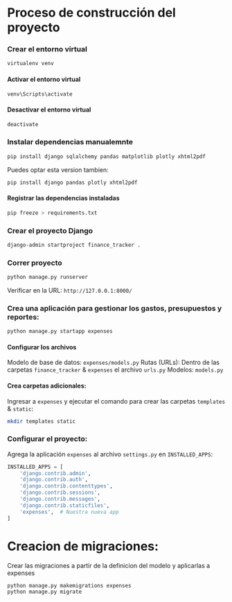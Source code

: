 #   Proceso de construcción del proyecto


###	Crear el entorno virtual
```sh
virtualenv venv
```

####	Activar el entorno virtual
```sh
venv\Scripts\activate
```

####	Desactivar el entorno virtual
```sh
deactivate
```

###	Instalar dependencias manualemnte
```sh
pip install django sqlalchemy pandas matplotlib plotly xhtml2pdf
```
Puedes optar esta version tambien:
```sh
pip install django pandas plotly xhtml2pdf
```
####	Registrar las dependencias instaladas
```sh
pip freeze > requirements.txt
```

###	Crear el proyecto Django
```sh
django-admin startproject finance_tracker .
```

###	Correr proyecto
```sh
python manage.py runserver
```

Verificar en la URL: `http://127.0.0.1:8000/`


###	Crea una aplicación para gestionar los gastos, presupuestos y reportes:
```sh
python manage.py startapp expenses
```

####    Configurar los archivos

Modelo de base de datos: `expenses/models.py`
Rutas (URLs): Dentro de las carpetas `finance_tracker` & `expenses` el archivo `urls.py`
Modelos: `models.py`


####	Crea carpetas adicionales: 
Ingresar a `expenses` y ejecutar el comando para crear las carpetas `templates` & `static`:
```sh
mkdir templates static
```


###	Configurar el proyecto: 
Agrega la aplicación `expenses` al archivo `settings.py` en `INSTALLED_APPS`:
```py
INSTALLED_APPS = [
    'django.contrib.admin',
    'django.contrib.auth',
    'django.contrib.contenttypes',
    'django.contrib.sessions',
    'django.contrib.messages',
    'django.contrib.staticfiles',
    'expenses',  # Nuestra nueva app
]
```




#   Creacion de migraciones:
Crear las migraciones a partir de la definicion del modelo y aplicarlas a expenses
```sh
python manage.py makemigrations expenses
python manage.py migrate
```





